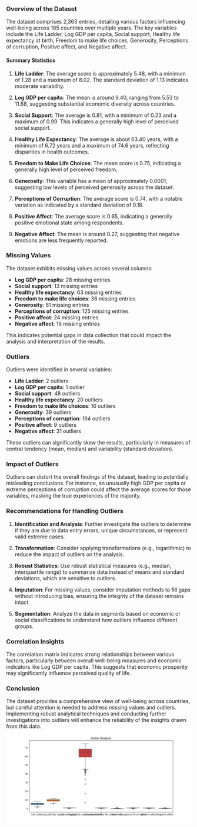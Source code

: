 ### Overview of the Dataset

The dataset comprises 2,363 entries, detailing various factors influencing well-being across 165 countries over multiple years. The key variables include the Life Ladder, Log GDP per capita, Social support, Healthy life expectancy at birth, Freedom to make life choices, Generosity, Perceptions of corruption, Positive affect, and Negative affect. 

#### Summary Statistics

1. **Life Ladder**: The average score is approximately 5.48, with a minimum of 1.28 and a maximum of 8.02. The standard deviation of 1.13 indicates moderate variability.
   
2. **Log GDP per capita**: The mean is around 9.40, ranging from 5.53 to 11.68, suggesting substantial economic diversity across countries.

3. **Social Support**: The average is 0.81, with a minimum of 0.23 and a maximum of 0.99. This indicates a generally high level of perceived social support.

4. **Healthy Life Expectancy**: The average is about 63.40 years, with a minimum of 6.72 years and a maximum of 74.6 years, reflecting disparities in health outcomes.

5. **Freedom to Make Life Choices**: The mean score is 0.75, indicating a generally high level of perceived freedom.

6. **Generosity**: This variable has a mean of approximately 0.0001, suggesting low levels of perceived generosity across the dataset.

7. **Perceptions of Corruption**: The average score is 0.74, with a notable variation as indicated by a standard deviation of 0.18.

8. **Positive Affect**: The average score is 0.65, indicating a generally positive emotional state among respondents.

9. **Negative Affect**: The mean is around 0.27, suggesting that negative emotions are less frequently reported.

### Missing Values

The dataset exhibits missing values across several columns:
- **Log GDP per capita**: 28 missing entries
- **Social support**: 13 missing entries
- **Healthy life expectancy**: 63 missing entries
- **Freedom to make life choices**: 36 missing entries
- **Generosity**: 81 missing entries
- **Perceptions of corruption**: 125 missing entries
- **Positive affect**: 24 missing entries
- **Negative affect**: 16 missing entries

This indicates potential gaps in data collection that could impact the analysis and interpretation of the results.

### Outliers

Outliers were identified in several variables:
- **Life Ladder**: 2 outliers
- **Log GDP per capita**: 1 outlier
- **Social support**: 48 outliers
- **Healthy life expectancy**: 20 outliers
- **Freedom to make life choices**: 16 outliers
- **Generosity**: 39 outliers
- **Perceptions of corruption**: 194 outliers
- **Positive affect**: 9 outliers
- **Negative affect**: 31 outliers

These outliers can significantly skew the results, particularly in measures of central tendency (mean, median) and variability (standard deviation). 

### Impact of Outliers

Outliers can distort the overall findings of the dataset, leading to potentially misleading conclusions. For instance, an unusually high GDP per capita or extreme perceptions of corruption could affect the average scores for those variables, masking the true experiences of the majority. 

### Recommendations for Handling Outliers

1. **Identification and Analysis**: Further investigate the outliers to determine if they are due to data entry errors, unique circumstances, or represent valid extreme cases.

2. **Transformation**: Consider applying transformations (e.g., logarithmic) to reduce the impact of outliers on the analysis.

3. **Robust Statistics**: Use robust statistical measures (e.g., median, interquartile range) to summarize data instead of means and standard deviations, which are sensitive to outliers.

4. **Imputation**: For missing values, consider imputation methods to fill gaps without introducing bias, ensuring the integrity of the dataset remains intact.

5. **Segmentation**: Analyze the data in segments based on economic or social classifications to understand how outliers influence different groups.

### Correlation Insights

The correlation matrix indicates strong relationships between various factors, particularly between overall well-being measures and economic indicators like Log GDP per capita. This suggests that economic prosperity may significantly influence perceived quality of life.

### Conclusion

The dataset provides a comprehensive view of well-being across countries, but careful attention is needed to address missing values and outliers. Implementing robust analytical techniques and conducting further investigations into outliers will enhance the reliability of the insights drawn from this data.![outlier_boxplots_89026.png](outlier_boxplots_89026.png)

